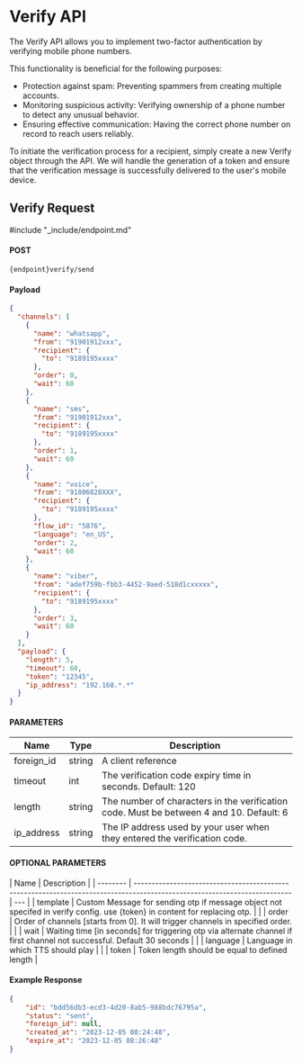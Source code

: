 # Verify API

The Verify API allows you to implement two-factor authentication by verifying mobile phone numbers.

This functionality is beneficial for the following purposes:

- Protection against spam: Preventing spammers from creating multiple accounts.
- Monitoring suspicious activity: Verifying ownership of a phone number to detect any unusual behavior.
- Ensuring effective communication: Having the correct phone number on record to reach users reliably.

To initiate the verification process for a recipient, simply create a new Verify object through the API. We will handle the generation of a token and ensure that the verification message is successfully delivered to the user's mobile device.

## Verify Request
#include "_include/endpoint.md"

#### POST

```
{endpoint}verify/send
```

#### Payload

```json
{
  "channels": [
    {
      "name": "whatsapp",
      "from": "91901912xxx",
      "recipient": {
        "to": "9189195xxxx"
      },
      "order": 0,
      "wait": 60
    },
    {
      "name": "sms",
      "from": "91901912xxx",
      "recipient": {
        "to": "9189195xxxx"
      },
      "order": 1,
      "wait": 60
    },
    {
      "name": "voice",
      "from": "91806828XXX",
      "recipient": {
        "to": "9189195xxxx"
      },
      "flow_id": "5876",
      "language": "en_US",
      "order": 2,
      "wait": 60
    },
    {
      "name": "viber",
      "from": "adef759b-fbb3-4452-9aed-518d1cxxxxx",
      "recipient": {
        "to": "9189195xxxx"
      },
      "order": 3,
      "wait": 60
    }
  ],
  "payload": {
    "length": 5,
    "timeout": 60,
    "token": "12345",
    "ip_address": "192.168.*.*"
  }
}
```

#### PARAMETERS

| Name       | Type   | Description                                                                             |
| ---------- | ------ | --------------------------------------------------------------------------------------- |
| foreign_id | string | A client reference                                                                      |
| timeout    | int    | The verification code expiry time in seconds. Default: 120                              |
| length     | string | The number of characters in the verification code. Must be between 4 and 10. Default: 6 |
| ip_address | string | The IP address used by your user when they entered the verification code.               |

#### OPTIONAL PARAMETERS

| Name     | Description                                                                                                               |
| -------- | ------------------------------------------------------------------------------------------------------------------------- | --- |
| template | Custom Message for sending otp if message object not specifed in verify config. use {token} in content for replacing otp. |     |
| order    | Order of channels [starts from 0]. It will trigger channels in specified order.                                           |     |
| wait     | Waiting time [in seconds] for triggering otp via alternate channel if first channel not successful. Default 30 seconds    |     |
| language | Language in which TTS should play                                                                                         |     |
| token    | Token length should be equal to defined length                                                                            |

#### Example Response

```json
{
    "id": "bdd56db3-ecd3-4d20-8ab5-988bdc76795a",
    "status": "sent",
    "foreign_id": null,
    "created_at": "2023-12-05 08:24:48",
    "expire_at": "2023-12-05 08:26:48"
}
```

